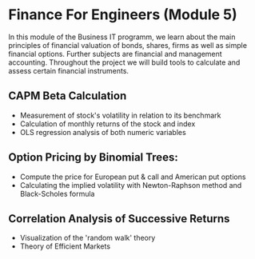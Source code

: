 # Finance For Engineers (Module 5)
In this module of the Business IT programm, we learn about the main principles of financial valuation of bonds, shares, firms as well as simple financial options. Further subjects are financial and management accounting. Throughout the project we will build tools to calculate and assess certain financial instruments.

## CAPM Beta Calculation
- Measurement of stock's volatility in relation to its benchmark
- Calculation of monthly returns of the stock and index
- OLS regression analysis of both numeric variables

## Option Pricing by Binomial Trees:
- Compute the price for European put & call and American put options
- Calculating the implied volatility with Newton-Raphson method and Black-Scholes formula

## Correlation Analysis of Successive Returns
- Visualization of the 'random walk' theory
- Theory of Efficient Markets
